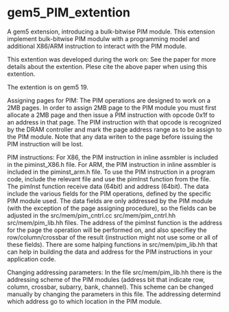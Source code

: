 # gem5_PIM_extention
A gem5 extension, introducing a bulk-bitwise PIM module. This extension implement bulk-bitwise PIM modulw with a programming model and additional X86/ARM instruction to interact with the PIM module.  

This extention was developed during the work on: 
See the paper for more details about the extention.
Plese cite the above paper when using this extention.

The extention is on gem5 19.

Assigning pages for PIM:
The PIM operations are designed to work on a 2MB pages. In order to assign 2MB page to the PIM module you must first allocate a 2MB page and then issue a PIM instruction with opcode 0x1f to an address in that page. The PIM instruction with that opcode is recognized by the DRAM controller and mark the page address range as to be assign to the PIM module. Note that any data writen to the page before issuing the PIM instruction will be lost.

PIM instructions:
For X86, the PIM instruction in inline assmbler is included in the piminst_X86.h file. For ARM, the PIM instruction in inline assmbler is included in the piminst_arm.h file. To use the PIM instruction in a program code, include the relevant file and use the pimInst function from the file.
The pimInst function receive data (64bit) and address (64bit). 
The data include the various fields for the PIM operations, defined by the specific PIM module used. The data fields are only addressed by the PIM module (with the exception of the page assigning procedure), so the fields can be adjusted in the src/mem/pim_cntrl.cc src/mem/pim_cntrl.hh src/mem/pim_lib.hh files.
The address of the pimInst function is the address for the page the operation will be performed on, and also specifiey the row/column/crossbar of the result (instruction might not use some or all of these fields). 
There are some halping functions in src/mem/pim_lib.hh that can help in building the data and address for the PIM instructions in your application code.

Changing addressing parameters: 
In the file src/mem/pim_lib.hh there is the addressing scheme of the PIM modules (address bit that indicate row, column, crossbar, subarry, bank, channel). This scheme can be changed manually by changing the parameters in this file. The addressing determind which address go to which location in the PIM module.
